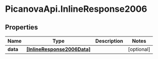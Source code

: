 # PicanovaApi.InlineResponse2006

## Properties
Name | Type | Description | Notes
------------ | ------------- | ------------- | -------------
**data** | [**[InlineResponse2006Data]**](InlineResponse2006Data.md) |  | [optional] 


